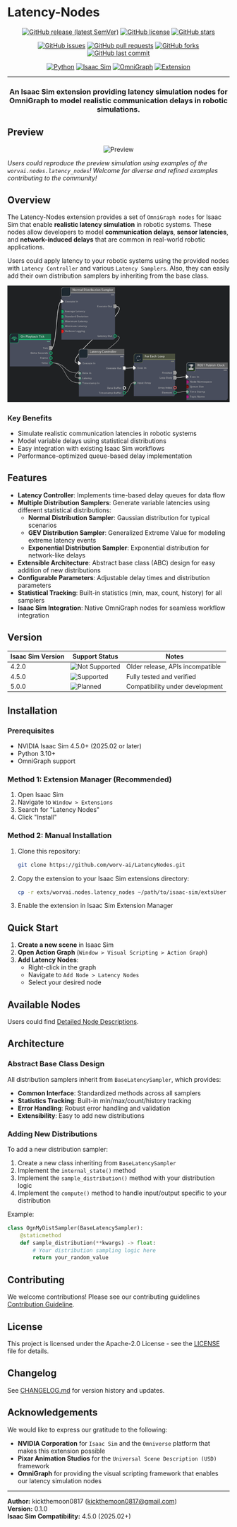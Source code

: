 # Latency-Nodes

<div align="center">

<!-- Main Project Badges -->
[![GitHub release (latest SemVer)](https://img.shields.io/github/v/release/worv-ai/LatencyNodes?style=for-the-badge&logo=github&color=brightgreen)](https://github.com/worv-ai/LatencyNodes/releases)
[![GitHub license](https://img.shields.io/github/license/worv-ai/LatencyNodes?style=for-the-badge&color=blue)](https://github.com/worv-ai/LatencyNodes/blob/main/LICENSE)
[![GitHub stars](https://img.shields.io/github/stars/worv-ai/LatencyNodes?style=for-the-badge&logo=github&color=yellow)](https://github.com/worv-ai/LatencyNodes/stargazers)

<!-- Development Status -->
[![GitHub issues](https://img.shields.io/github/issues/worv-ai/LatencyNodes?style=flat&logo=github)](https://github.com/worv-ai/LatencyNodes/issues)
[![GitHub pull requests](https://img.shields.io/github/issues-pr/worv-ai/LatencyNodes?style=flat&logo=github)](https://github.com/worv-ai/LatencyNodes/pulls)
[![GitHub forks](https://img.shields.io/github/forks/worv-ai/LatencyNodes?style=flat&logo=github)](https://github.com/worv-ai/LatencyNodes/network/members)
[![GitHub last commit](https://img.shields.io/github/last-commit/worv-ai/LatencyNodes?style=flat&logo=github)](https://github.com/worv-ai/LatencyNodes/commits/main)

<!-- Technology Stack -->
[![Python](https://img.shields.io/badge/Python-3.10+-3776ab?style=flat&logo=python&logoColor=white)](https://www.python.org/)
[![Isaac Sim](https://img.shields.io/badge/Isaac%20Sim-4.5.0+-76B900?style=flat&logo=nvidia&logoColor=white)](https://developer.nvidia.com/isaac-sim)
[![OmniGraph](https://img.shields.io/badge/OmniGraph-Compatible-00D4AA?style=flat&logo=nvidia&logoColor=white)](https://docs.omniverse.nvidia.com/dev-guide/latest/programmer_ref/omni_graph.html)
[![Extension](https://img.shields.io/badge/ExtVersion-v0.1.1-orange?style=flat&logo=nvidia)](https://github.com/worv-ai/LatencyNodes)

</div>

---

<div align="center">
  <h3>
    An Isaac Sim extension providing latency simulation nodes for OmniGraph to model realistic communication delays in robotic simulations.
  </h3>
</div>

## Preview


<div align="center">

![Preview](./sources/preview_video_compressed.gif)

</div>

_Users could reproduce the preview simulation using examples of the `worvai.nodes.latency_nodes`!_
_Welcome for diverse and refined examples contributing to the community!_

## Overview

The Latency-Nodes extension provides a set of `OmniGraph nodes` for Isaac Sim that enable __realistic latency simulation__ in robotic systems. These nodes allow developers to model __communication delays__, __sensor latencies__, and __network-induced delays__ that are common in real-world robotic applications.

Users could apply latency to your robotic systems using the provided nodes with `Latency Controller` and various `Latency Samplers`. Also, they can easily add their own distribution samplers by inheriting from the base class.

![Latency Nodes Preview](/exts/worvai.nodes.latency_nodes/data/preview.png)

### Key Benefits

- Simulate realistic communication latencies in robotic systems
- Model variable delays using statistical distributions
- Easy integration with existing Isaac Sim workflows
- Performance-optimized queue-based delay implementation

## Features

- **Latency Controller**: Implements time-based delay queues for data flow
- **Multiple Distribution Samplers**: Generate variable latencies using different statistical distributions:
  - **Normal Distribution Sampler**: Gaussian distribution for typical scenarios
  - **GEV Distribution Sampler**: Generalized Extreme Value for modeling extreme latency events
  - **Exponential Distribution Sampler**: Exponential distribution for network-like delays
- **Extensible Architecture**: Abstract base class (ABC) design for easy addition of new distributions
- **Configurable Parameters**: Adjustable delay times and distribution parameters
- **Statistical Tracking**: Built-in statistics (min, max, count, history) for all samplers
- **Isaac Sim Integration**: Native OmniGraph nodes for seamless workflow integration

## Version

| Isaac Sim Version | Support Status   | Notes                          |
|-------------------|------------------|--------------------------------|
| 4.2.0             | ![Not Supported](https://img.shields.io/badge/Not%20Supported-red?style=flat) | Older release, APIs incompatible |
| 4.5.0             | ![Supported](https://img.shields.io/badge/Supported-brightgreen?style=flat)      | Fully tested and verified       |
| 5.0.0             | ![Planned](https://img.shields.io/badge/Planned-orange?style=flat)       | Compatibility under development |

## Installation

### Prerequisites
- NVIDIA Isaac Sim 4.5.0+ (2025.02 or later)
- Python 3.10+
- OmniGraph support

### Method 1: Extension Manager (Recommended)
1. Open Isaac Sim
2. Navigate to `Window > Extensions`
3. Search for "Latency Nodes"
4. Click "Install"

### Method 2: Manual Installation
1. Clone this repository:
   ```bash
   git clone https://github.com/worv-ai/LatencyNodes.git
   ```

2. Copy the extension to your Isaac Sim extensions directory:
   ```bash
   cp -r exts/worvai.nodes.latency_nodes ~/path/to/isaac-sim/extsUser
   ```

3. Enable the extension in Isaac Sim Extension Manager

## Quick Start

1. **Create a new scene** in Isaac Sim
2. **Open Action Graph** (`Window > Visual Scripting > Action Graph`)
3. **Add Latency Nodes**:
   - Right-click in the graph
   - Navigate to `Add Node > Latency Nodes`
   - Select your desired node

## Available Nodes

Users could find [Detailed Node Descriptions](/exts/README.md).

## Architecture

### Abstract Base Class Design
All distribution samplers inherit from `BaseLatencySampler`, which provides:

- **Common Interface**: Standardized methods across all samplers
- **Statistics Tracking**: Built-in min/max/count/history tracking
- **Error Handling**: Robust error handling and validation
- **Extensibility**: Easy to add new distributions

### Adding New Distributions
To add a new distribution sampler:

1. Create a new class inheriting from `BaseLatencySampler`
2. Implement the `internal_state()` method
3. Implement the `sample_distribution()` method with your distribution logic
4. Implement the `compute()` method to handle input/output specific to your distribution

Example:
```python
class OgnMyDistSampler(BaseLatencySampler):
    @staticmethod
    def sample_distribution(**kwargs) -> float:
        # Your distribution sampling logic here
        return your_random_value
```

## Contributing

We welcome contributions! Please see our contributing guidelines [Contribution Guideline](docs/contributions/README.md).

## License

This project is licensed under the Apache-2.0 License - see the [LICENSE](LICENSE) file for details.

## Changelog

See [CHANGELOG.md](exts/worvai.nodes.latency_nodes/docs/CHANGELOG.md) for version history and updates.

## Acknowledgements

We would like to express our gratitude to the following:

- **NVIDIA Corporation** for `Isaac Sim` and the `Omniverse` platform that makes this extension possible
- **Pixar Animation Studios** for the `Universal Scene Description (USD)` framework
- **OmniGraph** for providing the visual scripting framework that enables our latency simulation nodes

---

**Author:** kickthemoon0817 (kickthemoon0817@gmail.com)  
**Version:** 0.1.0  
**Isaac Sim Compatibility:** 4.5.0 (2025.02+)